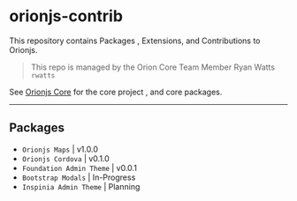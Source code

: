 # orionjs-contrib
This repository contains Packages , Extensions, and Contributions to Orionjs.
> This repo is managed by the Orion Core Team Member Ryan Watts `rwatts`

See [Orionjs Core](https://github.com/orionjs/orion) for the core project , and core packages.

---

## Packages
- `Orionjs Maps` | v1.0.0
- `Orionjs Cordova` | v0.1.0
- `Foundation Admin Theme` | v0.0.1
- `Bootstrap Modals` | In-Progress
- `Inspinia Admin Theme` | Planning
